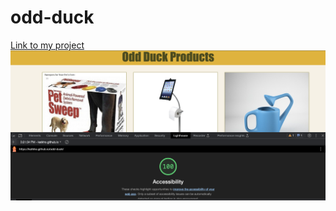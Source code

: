 # odd-duck

[Link to my project](https://katkho.github.io/odd-duck/)
![Screenshot](img/Screenshot.png)